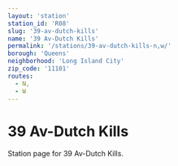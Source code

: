 ```yaml
---
layout: 'station'
station_id: 'R08'
slug: '39-av-dutch-kills'
name: '39 Av-Dutch Kills'
permalink: '/stations/39-av-dutch-kills-n,w/'
borough: 'Queens'
neighborhood: 'Long Island City'
zip_code: '11101'
routes:
  - N,
  - W
---
```

# 39 Av-Dutch Kills

Station page for 39 Av-Dutch Kills.
